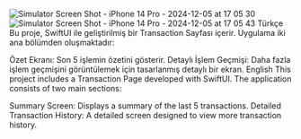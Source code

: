 ![Simulator Screen Shot - iPhone 14 Pro - 2024-12-05 at 17 05 30](https://github.com/user-attachments/assets/227acf3f-7a2a-483b-a41f-01995dff82e6)
![Simulator Screen Shot - iPhone 14 Pro - 2024-12-05 at 17 05 43](https://github.com/user-attachments/assets/30652d14-cf03-4a04-b59c-1930c570f335)
Türkçe
Bu proje, SwiftUI ile geliştirilmiş bir Transaction Sayfası içerir. Uygulama iki ana bölümden oluşmaktadır:

Özet Ekranı: Son 5 işlemin özetini gösterir.
Detaylı İşlem Geçmişi: Daha fazla işlem geçmişini görüntülemek için tasarlanmış detaylı bir ekran.
English
This project includes a Transaction Page developed with SwiftUI. The application consists of two main sections:

Summary Screen: Displays a summary of the last 5 transactions.
Detailed Transaction History: A detailed screen designed to view more transaction history.
